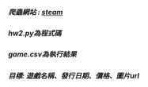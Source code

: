 ##### 爬蟲網站 : [steam](https://store.steampowered.com/search/?filter=topsellers)
##### hw2.py為程式碼
##### game.csv為執行結果
##### 目標: 遊戲名稱、發行日期、價格、圖片url


